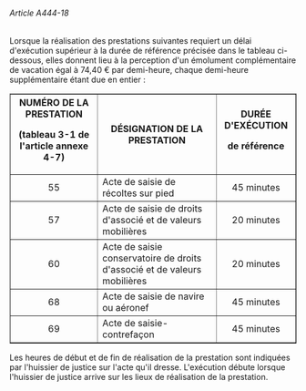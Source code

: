 ###### Article A444-18

Lorsque la réalisation des prestations suivantes requiert un délai d'exécution supérieur à la durée de référence précisée dans le tableau ci-dessous, elles donnent lieu à la perception d'un émolument complémentaire de vacation égal à 74,40 € par demi-heure, chaque demi-heure supplémentaire étant due en entier :

<table border="1"><tbody>
 <tr>
  <th>NUMÉRO DE LA PRESTATION

(tableau 3-1 de l'article annexe 4-7)</th>
  <th>DÉSIGNATION DE LA PRESTATION</th>
  <th>DURÉE D'EXÉCUTION

de référence</th>
 </tr>
 <tr>
  <td align="center">55</td>
  <td>Acte de saisie de récoltes sur pied</td>
  <td align="center">45 minutes</td>
 </tr>
 <tr>
  <td align="center">57</td>
  <td>Acte de saisie de droits d'associé et de valeurs mobilières</td>
  <td align="center">20 minutes</td>
 </tr>
 <tr>
  <td align="center">60</td>
  <td>Acte de saisie conservatoire de droits d'associé et de valeurs mobilières</td>
  <td align="center">20 minutes</td>
 </tr>
 <tr>
  <td align="center">68</td>
  <td>Acte de saisie de navire ou aéronef</td>
  <td align="center">45 minutes</td>
 </tr>
 <tr>
  <td align="center">69</td>
  <td>Acte de saisie-contrefaçon</td>
  <td align="center">45 minutes</td>
 </tr>
</tbody></table>

Les heures de début et de fin de réalisation de la prestation sont indiquées par l'huissier de justice sur l'acte qu'il dresse. L'exécution débute lorsque l'huissier de justice arrive sur les lieux de réalisation de la prestation.

